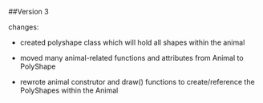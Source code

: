 ##Version 3

changes:

- created polyshape class which will hold all shapes within the animal

- moved many animal-related functions and attributes from Animal to 
PolyShape

- rewrote animal construtor and draw() functions to create/reference the 
PolyShapes within the Animal
